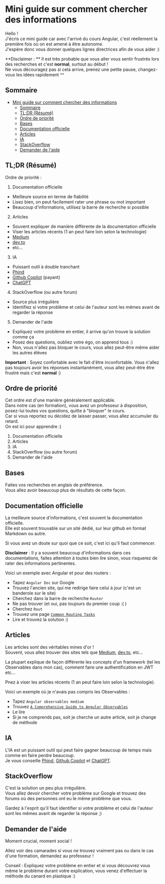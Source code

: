 # Mini guide sur comment chercher des informations

Hello !  
J'écris ce mini guide car avec l'arrivé du cours Angular, c'est réellement la première fois où on est amené à être autonome.  
J'espère donc vous donner quelques lignes directrices afin de vous aider :)

**Disclaimer : ** Il est très probable que vous aller vous sentir frustrés lors des recherches et c'est **normal**, surtout au début !  
Ne vous découragez pas si cela arrive, prenez une petite pause, changez-vous les idées rapidement ^^

## Sommaire

- [Mini guide sur comment chercher des informations](#mini-guide-sur-comment-chercher-des-informations)
  - [Sommaire](#sommaire)
  - [TL;DR (Résumé)](#tldr-résumé)
  - [Ordre de priorité](#ordre-de-priorité)
  - [Bases](#bases)
  - [Documentation officielle](#documentation-officielle)
  - [Articles](#articles)
  - [IA](#ia)
  - [StackOverflow](#stackoverflow)
  - [Demander de l'aide](#demander-de-laide)

## TL;DR (Résumé)

Ordre de priorité :

1. Documentation officielle

- Meilleure source en terme de fiabilité
- Lisez bien, on peut facilement rater une phrase ou mot important
- Beaucoup d'informations, utilisez la barre de recherche si possible

2. Articles

- Souvent expliquer de manière différente de la documentation officielle
- Viser les articles récents (1 an peut faire loin selon la technologie)
- [Medium](https://medium.com/)
- [dev.to](https://dev.to/)
- etc...

3. IA

- Puissant outil à double tranchant
- [Phind](https://www.phind.com/search?home=true)
- [Github Copilot](https://github.com/features/copilot) (payant)
- [ChatGPT](https://chatgpt.com/)

4. StackOverflow (ou autre forum)

- Source plus irrégulière
- Identifiez si votre problème et celui de l'auteur sont les mêmes avant de regarder la réponse

5. Demander de l'aide

- Expliquez votre problème en entier, il arrive qu'on trouve la solution comme ça
- Posez des questions, oubliez votre égo, on apprend tous :)
- Non, vous n'allez pas bloquer le cours, vous allez peut-être même aider les autres élèves

**Important** : Soyez confortable avec le fait d'être inconfortable. Vous n'allez pas toujours avoir les réponses instantanément, vous allez peut-être être frustré mais c'est **normal** :)

## Ordre de priorité

Cet ordre est d'une manière généralement applicable.  
Dans notre cas (en formation), vous avez un professeur à disposition, posez-lui toutes vos questions, quitte à "bloquer" le cours.  
Car si vous reportez ou décidez de laisser passer, vous allez accumuler du retard.  
On est ici pour apprendre :)

1. Documentation officielle
2. Articles
3. IA
4. StackOverflow (ou autre forum)
5. Demander de l'aide

## Bases

Faites vos recherches en anglais de préférence.  
Vous allez avoir beaucoup plus de résultats de cette façon.

## Documentation officielle

La meilleure source d'informations, c'est souvent la documentation officielle.  
Elle est souvent trouvable sur un sité dédié, sur leur github en format Markdown ou autre.

Si vous avez un doute sur quoi que ce soit, c'est ici qu'il faut commencer.

**Disclaimer** : Il y a souvent beaucoup d'informations dans ces documentations, faites attention à toutes bien lire sinon, vous risquerez de rater des informations pertinentes.

Voici un exemple avec Angular et pour des routers :

- Tapez `Angular Doc` sur Google
- Trouvez l'ancien site, qui me redirige faire celui à jour (c'est un banderole sur le site)
- Cherchez dans la barre de recherche `Router`
- Ne pas trouver (et oui, pas toujours du premier coup :( )
- Cherchez `Rout`
- Trouvez une page [`Common Routing Tasks`](https://angular.dev/guide/routing/common-router-tasks#)
- Lire et trouvez la solution :)

## Articles

Les articles sont des véritables mines d'or !  
Souvent, vous allez trouver des sites tels que [Medium](https://medium.com/), [dev.to](https://dev.to/), etc...

La plupart explique de façon différente les concepts d'un framework (tel les Observables dans mon cas), comment faire une authentification en JWT etc...

Pnez à viser les articles récents (1 an peut faire loin selon la technologie).

Voici un exemple où je n'avais pas compris les Observables :

- Tapez `Angular observables medium`
- Trouvez [`A Comprehensive Guide to Angular Observables`](https://medium.com/@lquocnam/a-comprehensive-guide-to-angular-observables-bde5542346fc)
- Le lire
- Si je ne comprends pas, soit je cherche un autre article, soit je change de méthode

## IA

L'IA est un puissant outil qui peut faire gagner beaucoup de temps mais comme en faire perdre beaucoup.  
Je vous conseille [Phind](https://www.phind.com/search?home=true), [Github Copilot](https://github.com/features/copilot) et [ChatGPT](https://chatgpt.com/).

## StackOverflow

C'est la solution un peu plus irrégulière.  
Vous allez devoir chercher votre problème sur Google et trouvez des forums où des personnes ont eu le même problème que vous.

Gardez à l'esprit qu'il faut identifier si votre problème et celui de l'auteur sont les mêmes avant de regarder la réponse ;)

## Demander de l'aide

Moment crucial, moment social !

Allez voir des camarades si vous ne trouvez vraiment pas ou dans le cas d'une formation, demandez au professeur !

Conseil : Expliquez votre problème en entier et si vous découvrez vous même le problème durant votre explication, vous venez d'effectuer la méthode du canard en plastique :)
